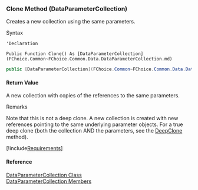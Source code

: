 ﻿### Clone Method (DataParameterCollection)

Creates a new collection using the same parameters.

Syntax

```vbnet
'Declaration

Public Function Clone() As [DataParameterCollection](FChoice.Common~FChoice.Common.Data.DataParameterCollection.md)
```

```csharp
public [DataParameterCollection](FChoice.Common~FChoice.Common.Data.DataParameterCollection.md) Clone()
```

#### Return Value

A new collection with copies of the references to the same parameters.

Remarks

Note that this is not a deep clone. A new collection is created with new references pointing to the same underlying parameter objects. For a true deep clone (both the collection AND the parameters, see the [DeepClone](FChoice.Common~FChoice.Common.Data.DataParameterCollection~DeepClone.md) method).

[!include[Requirements](../partials/requirements.md)]



#### Reference

[DataParameterCollection Class](FChoice.Common~FChoice.Common.Data.DataParameterCollection.md)  
[DataParameterCollection Members](FChoice.Common~FChoice.Common.Data.DataParameterCollection_members.md)